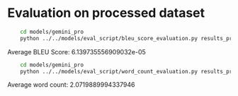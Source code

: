 # Evaluation on processed dataset


```bash
    cd models/gemini_pro
    python ../../models/eval_script/bleu_score_evaluation.py results_processed_data.json
```

Average BLEU Score: 6.139735556909032e-05


```bash
    cd models/gemini_pro
    python ../../models/eval_script/word_count_evaluation.py results_processed_data.json
```

Average word count: 2.0719889994337946
